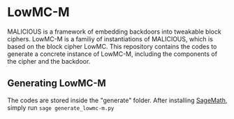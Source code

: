 # LowMC-M

MALICIOUS is a framework of embedding backdoors into tweakable block ciphers. LowMC-M is a familiy of instantiations of MALICIOUS, which is based on the block cipher LowMC. This repository contains the codes to generate a concrete instance of LowMC-M, including the components of the cipher and the backdoor.


Generating LowMC-M
----
The codes are stored inside the "generate" folder. After installing [SageMath](https://www.sagemath.org/), simply run `sage generate_lowmc-m.py`

